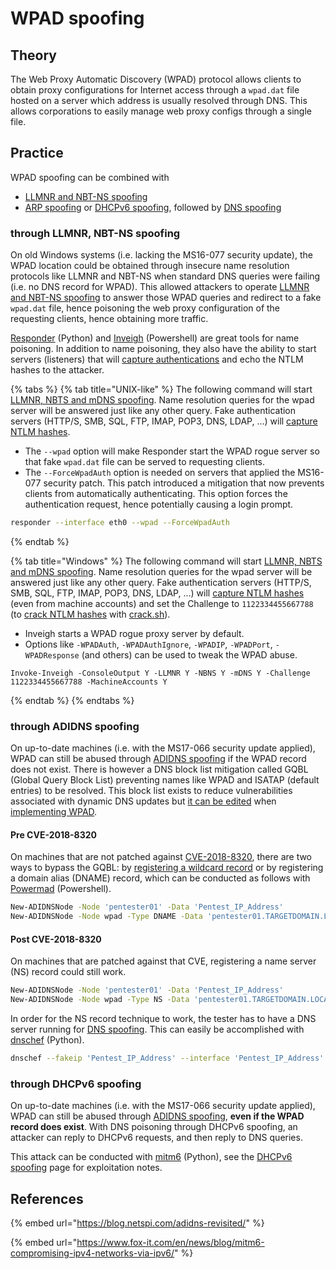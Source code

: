 # WPAD spoofing

## Theory

The Web Proxy Automatic Discovery \(WPAD\) protocol allows clients to obtain proxy configurations for Internet access through a `wpad.dat` file hosted on a server which address is usually resolved through DNS. This allows corporations to easily manage web proxy configs through a single file.

## Practice

WPAD spoofing can be combined with 

* [LLMNR and NBT-NS spoofing](llmnr-nbtns-mdns.md)
* [ARP spoofing](arp-poisoning.md) or [DHCPv6 spoofing](dhcpv6-dns-poisoning.md), followed by [DNS spoofing](dns-spoofing.md)

### through LLMNR, NBT-NS spoofing

On old Windows systems \(i.e. lacking the MS16-077 security update\), the WPAD location could be obtained through insecure name resolution protocols like LLMNR and NBT-NS when standard DNS queries were failing \(i.e. no DNS record for WPAD\). This allowed attackers to operate [LLMNR and NBT-NS spoofing](llmnr-nbtns-mdns.md) to answer those WPAD queries and redirect to a fake `wpad.dat` file, hence poisoning the web proxy configuration of the requesting clients, hence obtaining more traffic.

[Responder](https://github.com/SpiderLabs/Responder) \(Python\) and [Inveigh](https://github.com/Kevin-Robertson/Inveigh) \(Powershell\) are great tools for name poisoning. In addition to name poisoning, they also have the ability to start servers \(listeners\) that will [capture authentications](../abusing-lm-and-ntlm/capturing-hashes.md) and echo the NTLM hashes to the attacker.

{% tabs %}
{% tab title="UNIX-like" %}
The following command will start [LLMNR, NBTS and mDNS spoofing](llmnr-nbtns-mdns.md). Name resolution queries for the wpad server will be answered just like any other query. Fake authentication servers \(HTTP/S, SMB, SQL, FTP, IMAP, POP3, DNS, LDAP, ...\) will [capture NTLM hashes](../abusing-lm-and-ntlm/capturing-hashes.md).

* The `--wpad` option will make Responder start the WPAD rogue server so that fake `wpad.dat` file can be served to requesting clients.
* The `--ForceWpadAuth` option is needed on servers that applied the MS16-077 security patch. This patch introduced a mitigation that now prevents clients from automatically authenticating. This option forces the authentication request, hence potentially causing a login prompt.

```bash
responder --interface eth0 --wpad --ForceWpadAuth
```
{% endtab %}

{% tab title="Windows" %}
The following command will start [LLMNR, NBTS and mDNS spoofing](llmnr-nbtns-mdns.md). Name resolution queries for the wpad server will be answered just like any other query. Fake authentication servers \(HTTP/S, SMB, SQL, FTP, IMAP, POP3, DNS, LDAP, ...\) will [capture NTLM hashes](../abusing-lm-and-ntlm/capturing-hashes.md) \(even from machine accounts\) and set the Challenge to `1122334455667788` \(to [crack NTLM hashes](../credentials/cracking.md#practice) with [crack.sh](https://crack.sh/)\).

* Inveigh starts a WPAD rogue proxy server by default.
* Options like `-WPADAuth`, `-WPADAuthIgnore`, `-WPADIP`, `-WPADPort`, `-WPADResponse` \(and others\) can be used to tweak the WPAD abuse.

```text
Invoke-Inveigh -ConsoleOutput Y -LLMNR Y -NBNS Y -mDNS Y -Challenge 1122334455667788 -MachineAccounts Y
```
{% endtab %}
{% endtabs %}

### through ADIDNS spoofing

On up-to-date machines \(i.e. with the MS17-066 security update applied\), WPAD can still be abused through [ADIDNS spoofing](adidns-spoofing.md) if the WPAD record does not exist. There is however a DNS block list mitigation called GQBL \(Global Query Block List\) preventing names like WPAD and ISATAP \(default entries\) to be resolved. This block list exists to reduce vulnerabilities associated with dynamic DNS updates but [it can be edited](https://docs.microsoft.com/en-us/previous-versions/tn-archive/cc995158%28v=technet.10%29) when [implementing WPAD](https://docs.microsoft.com/en-us/previous-versions/tn-archive/cc995261%28v=technet.10%29).

#### Pre CVE-2018-8320

On machines that are not patched against [CVE-2018-8320](https://portal.msrc.microsoft.com/en-US/security-guidance/advisory/CVE-2018-8320), there are two ways to bypass the GQBL: by [registering a wildcard record](adidns-spoofing.md#manuel-record-addition) or by registering a domain alias \(DNAME\) record, which can be conducted as follows with [Powermad](https://github.com/Kevin-Robertson/Powermad) \(Powershell\).

```bash
New-ADIDNSNode -Node 'pentester01' -Data 'Pentest_IP_Address'
New-ADIDNSNode -Node wpad -Type DNAME -Data 'pentester01.TARGETDOMAIN.LOCAL'
```

#### Post CVE-2018-8320

On machines that are patched against that CVE, registering a name server \(NS\) record could still work. 

```bash
New-ADIDNSNode -Node 'pentester01' -Data 'Pentest_IP_Address'
New-ADIDNSNode -Node wpad -Type NS -Data 'pentester01.TARGETDOMAIN.LOCAL'
```

In order for the NS record technique to work, the tester has to have a DNS server running for [DNS spoofing](dns-spoofing.md). This can easily be accomplished with [dnschef](https://github.com/iphelix/dnschef) \(Python\).

```bash
dnschef --fakeip 'Pentest_IP_Address' --interface 'Pentest_IP_Address' --port 53 --logfile dnschef.log
```

### through DHCPv6 spoofing

On up-to-date machines \(i.e. with the MS17-066 security update applied\), WPAD can still be abused through [ADIDNS spoofing](adidns-spoofing.md), **even if the WPAD record does exist**. With DNS poisoning through DHCPv6 spoofing, an attacker can reply to DHCPv6 requests, and then reply to DNS queries.

This attack can be conducted with [mitm6](https://github.com/fox-it/mitm6) \(Python\), see the [DHCPv6 spoofing](dhcpv6-dns-poisoning.md) page for exploitation notes.

## References

{% embed url="https://blog.netspi.com/adidns-revisited/" %}

{% embed url="https://www.fox-it.com/en/news/blog/mitm6-compromising-ipv4-networks-via-ipv6/" %}



